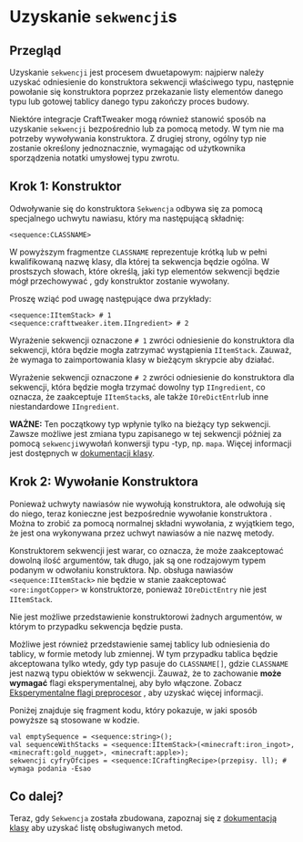 # Uzyskanie `sekwencji`s

## Przegląd
Uzyskanie `sekwencji` jest procesem dwuetapowym: najpierw należy uzyskać odniesienie do konstruktora sekwencji właściwego typu, następnie powołanie się konstruktora poprzez przekazanie listy elementów danego typu lub gotowej tablicy danego typu zakończy proces budowy.

Niektóre integracje CraftTweaker mogą również stanowić sposób na uzyskanie `sekwencji` bezpośrednio lub za pomocą metody. W tym nie ma potrzeby wywoływania konstruktora. Z drugiej strony, ogólny typ nie zostanie określony jednoznacznie, wymagając od użytkownika sporządzenia notatki umysłowej typu zwrotu.

## Krok 1: Konstruktor
Odwoływanie się do konstruktora `Sekwencja` odbywa się za pomocą specjalnego uchwytu nawiasu, który ma następującą składnię:

```zenscript
<sequence:CLASSNAME>
```

W powyższym fragmentze `CLASSNAME` reprezentuje krótką lub w pełni kwalifikowaną nazwę klasy, dla której ta sekwencja będzie ogólna. W prostszych słowach, które określą, jaki typ elementów sekwencji będzie mógł przechowywać , gdy konstruktor zostanie wywołany.

Proszę wziąć pod uwagę następujące dwa przykłady:

```zenscript
<sequence:IItemStack> # 1
<sequence:crafttweaker.item.IIngredient> # 2
```

Wyrażenie sekwencji oznaczone `# 1` zwróci odniesienie do konstruktora dla sekwencji, która będzie mogła zatrzymać wystąpienia `IItemStack`. Zauważ, że wymaga to zaimportowania klasy w bieżącym skrypcie aby działać.

Wyrażenie sekwencji oznaczone `# 2` zwróci odniesienie do konstruktora dla sekwencji, która będzie mogła trzymać dowolny typ `IIngredient`, co oznacza, że zaakceptuje `IItemStack`s, ale także `IOreDictEntr`lub inne niestandardowe `IIngredient`.

**WAŻNE:** Ten początkowy typ wpłynie tylko na bieżący typ sekwencji. Zawsze możliwe jest zmiana typu zapisanego w tej sekwencji później za pomocą `sekwencji`wywołań konwersji typu -typ, np. `mapa`. Więcej informacji jest dostępnych w [dokumentacji klasy](/Mods/Boson/Sequences/Docs/).

## Krok 2: Wywołanie Konstruktora
Ponieważ uchwyty nawiasów nie wywołują konstruktora, ale odwołują się do niego, teraz konieczne jest bezpośrednie wywołanie konstruktora . Można to zrobić za pomocą normalnej składni wywołania, z wyjątkiem tego, że jest ona wykonywana przez uchwyt nawiasów a nie nazwę metody.

Konstruktorem sekwencji jest warar, co oznacza, że może zaakceptować dowolną ilość argumentów, tak długo, jak są one rodzajowym typem podanym w odwołaniu konstruktora. Np. obsługa nawiasów `<sequence:IItemStack>` nie będzie w stanie zaakceptować `<ore:ingotCopper>` w konstruktorze, ponieważ `IOreDictEntry` nie jest `IItemStack`.

Nie jest możliwe przedstawienie konstruktorowi żadnych argumentów, w którym to przypadku sekwencja będzie pusta.

Możliwe jest również przedstawienie samej tablicy lub odniesienia do tablicy, w formie metody lub zmiennej. W tym przypadku tablica będzie akceptowana tylko wtedy, gdy typ pasuje do `CLASSNAME[]`, gdzie `CLASSNAME` jest nazwą typu obiektów w sekwencji. Zauważ, że to zachowanie **może wymagać** flagi eksperymentalnej, aby było włączone. Zobacz [Eksperymentalne flagi preprocesor](/Mods/Boson/Preprocessor/Exp/) , aby uzyskać więcej informacji.

Poniżej znajduje się fragment kodu, który pokazuje, w jaki sposób powyższe są stosowane w kodzie.

```zenscript
val emptySequence = <sequence:string>();
val sequenceWithStacks = <sequence:IItemStack>(<minecraft:iron_ingot>, <minecraft:gold_nugget>, <minecraft:apple>);
sekwencji cyfryOfcipes = <sequence:ICraftingRecipe>(przepisy. ll); # wymaga podania -Esao
```

## Co dalej?
Teraz, gdy `Sekwencja` została zbudowana, zapoznaj się z [dokumentacją klasy](/Mods/Boson/Sequences/Docs/) aby uzyskać listę obsługiwanych metod.

